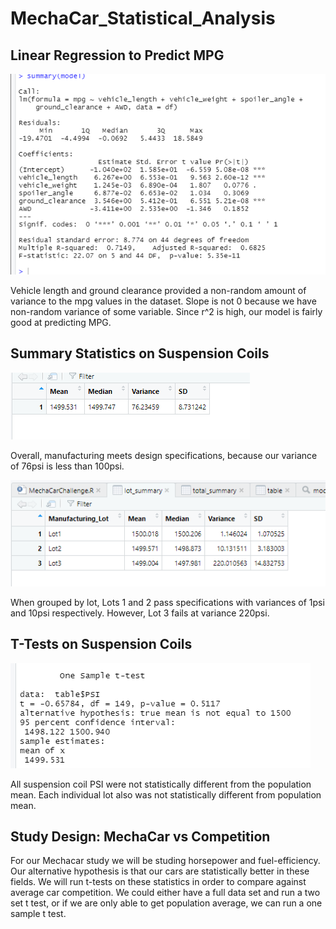 # MechaCar_Statistical_Analysis

## Linear Regression to Predict MPG

![](Capture.PNG)

Vehicle length and ground clearance provided a non-random amount of variance to the mpg values in the dataset.
Slope is not 0 because we have non-random variance of some variable.
Since r^2 is high, our model is fairly good at predicting MPG.

## Summary Statistics on Suspension Coils

![](total_sum.PNG)

Overall, manufacturing meets design specifications, because our variance of 76psi is less than 100psi.

![](lot_sum.PNG)

When grouped by lot, Lots 1 and 2 pass specifications with variances of 1psi and 10psi respectively. However, Lot 3 fails at variance 220psi.

## T-Tests on Suspension Coils

![](ttest.PNG)

All suspension coil PSI were not statistically different from the population mean. Each individual lot also was not statistically different from population mean.

## Study Design: MechaCar vs Competition
For our Mechacar study we will be studing horsepower and fuel-efficiency.
Our alternative hypothesis is that our cars are statistically better in these fields.
We will run t-tests on these statistics in order to compare against average car competition.
We could either have a full data set and run a two set t test, or if we are only able to get population average, we can run a one sample t test.
